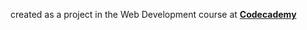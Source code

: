 created as a project in the Web Development course at <b><a href="https://www.codecademy.com>codecademy">Codecademy</a><b>
